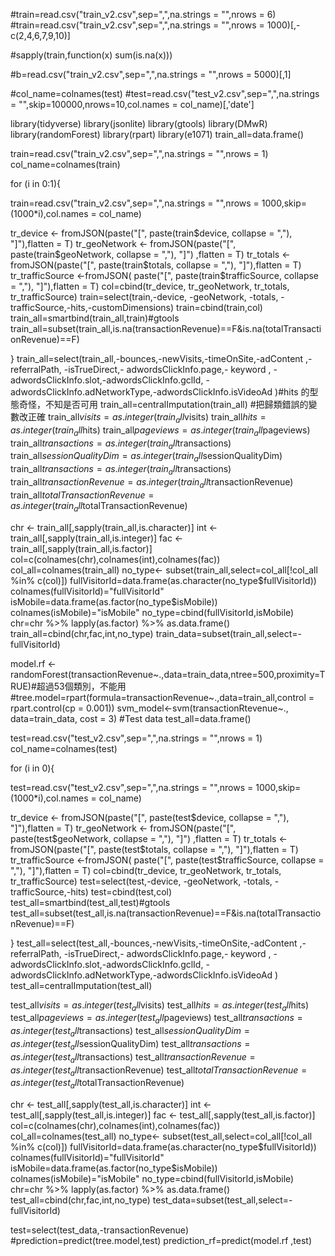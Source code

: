 #train=read.csv("train_v2.csv",sep=",",na.strings = "",nrows = 6)
#train=read.csv("train_v2.csv",sep=",",na.strings = "",nrows = 1000)[,-c(2,4,6,7,9,10)]

#sapply(train,function(x) sum(is.na(x)))


#b=read.csv("train_v2.csv",sep=",",na.strings = "",nrows = 5000)[,1]

#col_name=colnames(test)
#test=read.csv("test_v2.csv",sep=",",na.strings = "",skip=100000,nrows=10,col.names = col_name)[,'date']

library(tidyverse)
library(jsonlite)
library(gtools)
library(DMwR)
library(randomForest)
library(rpart)
library(e1071)
train_all=data.frame()

train=read.csv("train_v2.csv",sep=",",na.strings = "",nrows = 1)
col_name=colnames(train)

for (i in 0:1){

  train=read.csv("train_v2.csv",sep=",",na.strings = "",nrows = 1000,skip=(1000*i),col.names = col_name)

  tr_device <-   fromJSON(paste("[", paste(train$device, collapse = ","), "]"),flatten = T)
  tr_geoNetwork <- fromJSON(paste("[", paste(train$geoNetwork, collapse = ","), "]") ,flatten = T)
  tr_totals <-  fromJSON(paste("[", paste(train$totals, collapse = ","), "]"),flatten = T)
  tr_trafficSource <-fromJSON( paste("[", paste(train$trafficSource, collapse = ","), "]"),flatten = T)
  col=cbind(tr_device, tr_geoNetwork, tr_totals, tr_trafficSource)
  train=select(train,-device, -geoNetwork, -totals, -trafficSource,-hits,-customDimensions)
  train=cbind(train,col)
  train_all=smartbind(train_all,train)#gtools
  train_all=subset(train_all,is.na(transactionRevenue)==F&is.na(totalTransactionRevenue)==F)

}
train_all=select(train_all,-bounces,-newVisits,-timeOnSite,-adContent ,-referralPath,
                 -isTrueDirect,- adwordsClickInfo.page,- keyword ,
                                      -adwordsClickInfo.slot,-adwordsClickInfo.gclId,
                 - adwordsClickInfo.adNetworkType,-adwordsClickInfo.isVideoAd )#hits 的型態奇怪，不知是否可用
train_all=centralImputation(train_all)
#把歸類錯誤的變數改正確
train_all$visits=as.integer(train_all$visits)
train_all$hits=as.integer(train_all$hits)
train_all$pageviews=as.integer(train_all$pageviews)
train_all$transactions=as.integer(train_all$transactions)
train_all$sessionQualityDim=as.integer(train_all$sessionQualityDim)
train_all$transactions=as.integer(train_all$transactions)
train_all$transactionRevenue=as.integer(train_all$transactionRevenue)
train_all$totalTransactionRevenue=as.integer(train_all$totalTransactionRevenue)


chr <- train_all[,sapply(train_all,is.character)]
int <- train_all[,sapply(train_all,is.integer)]
fac <- train_all[,sapply(train_all,is.factor)]
col=c(colnames(chr),colnames(int),colnames(fac))
col_all=colnames(train_all)
no_type<- subset(train_all,select=col_all[!col_all %in% c(col)])
fullVisitorId=data.frame(as.character(no_type$fullVisitorId))
colnames(fullVisitorId)="fullVisitorId"
isMobile=data.frame(as.factor(no_type$isMobile))
colnames(isMobile)="isMobile"
no_type=cbind(fullVisitorId,isMobile)
chr=chr %>% lapply(as.factor) %>% as.data.frame()
train_all=cbind(chr,fac,int,no_type)
train_data=subset(train_all,select=-fullVisitorId)




model.rf <- randomForest(transactionRevenue~.,data=train_data,ntree=500,proximity=TRUE)#超過53個類別，不能用
#tree.model=rpart(formula=transactionRevenue~.,data=train_all,control = rpart.control(cp = 0.001))
svm_model<-svm(transactionRtevenue~., data=train_data, cost = 3)
#Test data
test_all=data.frame()

test=read.csv("test_v2.csv",sep=",",na.strings = "",nrows = 1)
col_name=colnames(test)

for (i in 0){

  test=read.csv("test_v2.csv",sep=",",na.strings = "",nrows = 1000,skip=(1000*i),col.names = col_name)

  tr_device <-   fromJSON(paste("[", paste(test$device, collapse = ","), "]"),flatten = T)
  tr_geoNetwork <- fromJSON(paste("[", paste(test$geoNetwork, collapse = ","), "]") ,flatten = T)
  tr_totals <-  fromJSON(paste("[", paste(test$totals, collapse = ","), "]"),flatten = T)
  tr_trafficSource <-fromJSON( paste("[", paste(test$trafficSource, collapse = ","), "]"),flatten = T)
  col=cbind(tr_device, tr_geoNetwork, tr_totals, tr_trafficSource)
  test=select(test,-device, -geoNetwork, -totals, -trafficSource,-hits)
  test=cbind(test,col)
  test_all=smartbind(test_all,test)#gtools
  test_all=subset(test_all,is.na(transactionRevenue)==F&is.na(totalTransactionRevenue)==F)

}
test_all=select(test_all,-bounces,-newVisits,-timeOnSite,-adContent ,-referralPath,
                 -isTrueDirect,- adwordsClickInfo.page,- keyword ,
                 -adwordsClickInfo.slot,-adwordsClickInfo.gclId,
                 - adwordsClickInfo.adNetworkType,-adwordsClickInfo.isVideoAd )
test_all=centralImputation(test_all)

test_all$visits=as.integer(test_all$visits)
test_all$hits=as.integer(test_all$hits)
test_all$pageviews=as.integer(test_all$pageviews)
test_all$transactions=as.integer(test_all$transactions)
test_all$sessionQualityDim=as.integer(test_all$sessionQualityDim)
test_all$transactions=as.integer(test_all$transactions)
test_all$transactionRevenue=as.integer(test_all$transactionRevenue)
test_all$totalTransactionRevenue=as.integer(test_all$totalTransactionRevenue)


chr <- test_all[,sapply(test_all,is.character)]
int <- test_all[,sapply(test_all,is.integer)]
fac <- test_all[,sapply(test_all,is.factor)]
col=c(colnames(chr),colnames(int),colnames(fac))
col_all=colnames(test_all)
no_type<- subset(test_all,select=col_all[!col_all %in% c(col)])
fullVisitorId=data.frame(as.character(no_type$fullVisitorId))
colnames(fullVisitorId)="fullVisitorId"
isMobile=data.frame(as.factor(no_type$isMobile))
colnames(isMobile)="isMobile"
no_type=cbind(fullVisitorId,isMobile)
chr=chr %>% lapply(as.factor) %>% as.data.frame()
test_all=cbind(chr,fac,int,no_type)
test_data=subset(test_all,select=-fullVisitorId)

test=select(test_data,-transactionRevenue)
#prediction=predict(tree.model,test)
prediction_rf=predict(model.rf ,test)
